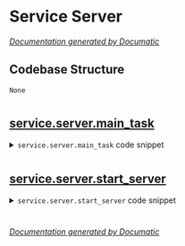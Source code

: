 # Service Server

[_Documentation generated by Documatic_](https://www.documatic.com)

<!---Documatic-section-Codebase Structure-start--->
## Codebase Structure

<!---Documatic-block-system_architecture-start--->
```mermaid
None
```
<!---Documatic-block-system_architecture-end--->

# #
<!---Documatic-section-Codebase Structure-end--->

<!---Documatic-section-service.server.main_task-start--->
## [service.server.main_task](4-service_server.md#service.server.main_task)

<!---Documatic-section-main_task-start--->
<!---Documatic-block-service.server.main_task-start--->
<details>
	<summary><code>service.server.main_task</code> code snippet</summary>

```python
async def main_task():
    res = await main_collector_task()
    if res:
        return res
    try:
        analyze_task = await App.loop.run_in_executor(None, App.analyzer.analyze)
    except Exception as e:
        print(f'Error while analyzing data: {e}')
        return
    if 'notify' in App.config['actions']:
        notify_task = App.loop.create_task(notify_telegram())
    if 'trade' in App.config['actions']:
        trade_task = App.loop.create_task(main_trader_task())
    return
```
</details>
<!---Documatic-block-service.server.main_task-end--->
<!---Documatic-section-main_task-end--->

# #
<!---Documatic-section-service.server.main_task-end--->

<!---Documatic-section-service.server.start_server-start--->
## [service.server.start_server](4-service_server.md#service.server.start_server)

<!---Documatic-section-start_server-start--->
<!---Documatic-block-service.server.start_server-start--->
<details>
	<summary><code>service.server.start_server</code> code snippet</summary>

```python
@click.command()
@click.option('--config_file', '-c', type=click.Path(), default='', help='Configuration file name')
def start_server(config_file):
    load_config(config_file)
    symbol = App.config['symbol']
    print(f'Initializing server. Trade pair: {symbol}. ')
    App.client = Client(api_key=App.config['api_key'], api_secret=App.config['api_secret'])
    App.analyzer = Analyzer(App.config)
    App.loop = asyncio.get_event_loop()
    try:
        App.loop.run_until_complete(data_provider_health_check())
    except Exception as e:
        print(f'Problems during health check (connectivity, server etc.) {e}')
    if data_provider_problems_exist():
        print(f'Problems during health check (connectivity, server etc.)')
        return
    print(f'Finished health check (connection, server status etc.)')
    try:
        App.loop.run_until_complete(sync_data_collector_task())
        App.loop.run_until_complete(sync_data_collector_task())
    except Exception as e:
        print(f'Problems during initial data collection. {e}')
    if data_provider_problems_exist():
        print(f'Problems during initial data collection.')
        return
    print(f'Finished initial data collection.')
    if 'trade' in App.config['actions']:
        try:
            App.loop.run_until_complete(update_trade_status())
        except Exception as e:
            print(f'Problems trade status sync. {e}')
        if data_provider_problems_exist():
            print(f'Problems trade status sync.')
            return
        print(f'Finished trade status sync (account, balances etc.)')
        print(f"Balance: {App.config['base_asset']} = {str(App.base_quantity)}")
        print(f"Balance: {App.config['quote_asset']} = {str(App.quote_quantity)}")
    App.sched = AsyncIOScheduler()
    logging.getLogger('apscheduler').setLevel(logging.WARNING)
    App.sched.add_job(main_task, trigger='cron', minute='*', id='main_task')
    App.sched.start()
    print(f'Scheduler started.')
    try:
        App.loop.run_forever()
    except KeyboardInterrupt:
        print(f'KeyboardInterrupt.')
    finally:
        App.loop.close()
        print(f'Event loop closed.')
        App.sched.shutdown()
        print(f'Scheduler shutdown.')
    return 0
```
</details>
<!---Documatic-block-service.server.start_server-end--->
<!---Documatic-section-start_server-end--->

# #
<!---Documatic-section-service.server.start_server-end--->

[_Documentation generated by Documatic_](https://www.documatic.com)